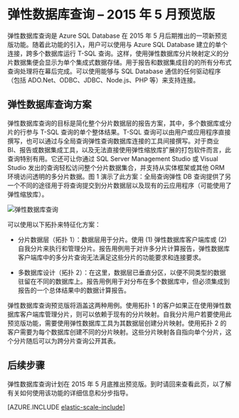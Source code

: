 <properties
	title="Elastic database query – previewing May 2015"
	pageTitle="弹性数据库查询 – 2015 年 5 月预览版"
	description="宣告推出弹性查询功能"
	metaKeywords="azure sql database elastic global queries"
	services="sql-database"
	documentationCenter=""  
	manager="jeffreyg"
	authors="sidneyh"/>

<tags
	ms.service="sql-database"  
	ms.date="04/29/2015"
	wacn.date=""/>

# 弹性数据库查询 – 2015 年 5 月预览版

弹性数据库查询是 Azure SQL Database 在 2015 年 5 月后期推出的一项新预览版功能。随着此功能的引入，用户可以使用与 Azure SQL Database 建立的单个连接，跨多个数据库运行 T-SQL 查询。这样，使用弹性数据库分片映射定义的分片数据集便会显示为单个集成式数据存储。用于报告和数据集成目的的所有分布式查询处理将在幕后完成。可以使用能够与 SQL Database 通信的任何驱动程序（包括 ADO.Net、ODBC、JDBC、Node.js、PHP 等）来支持连接。

## 弹性数据库查询方案

弹性数据库查询的目标是简化整个分片数据层的报告方案，其中，多个数据库或分片的行参与 T-SQL 查询的单个整体结果。T-SQL 查询可以由用户或应用程序直接撰写，也可以通过与全局查询弹性查询数据库连接的工具间接撰写。对于商业 BI、报告或数据集成工具，以及无法直接使用弹性缩放库扩展的打包软件而言，此查询特别有用。它还可让你通过 SQL Server Management Studio 或 Visual Studio 发出的查询轻松访问整个分片数据集合，并支持从实体框架或其他 ORM 环境访问透明的多分片数据。图 1 演示了此方案：全局查询弹性 DB 查询提供了另一个不同的途径用于将查询提交到分片数据层以及现有的云应用程序（可能使用了弹性缩放库）。

![弹性数据库查询][1]

可以使用以下拓扑来特征化方案：

-	分片数据层（拓扑 1）：数据层用于分片。使用 (1) 弹性数据库客户端库或 (2) 自我分片来执行和管理分片。报告用例用于对许多分片计算报告，弹性数据库客户端库中的多分片查询无法满足这些分片的功能要求和连接要求。

-	多数据库设计（拓扑 2）：在这里，数据层已垂直分区，以便不同类型的数据驻留在不同的数据库上。报告用例用于对分布在多个数据库中，但必须集成到报告的一个总体结果中的数据计算报告。

弹性数据库查询预览版将涵盖这两种用例。使用拓扑 1 的客户如果正在使用弹性数据库客户端库管理分片，则可以依赖于现有的分片映射。自我分片用户若要使用此预览版功能，需要使用弹性数据库工具为其数据层创建分片映射。使用拓扑 2 的客户需要为每个数据库创建不同的分片映射。这些分片映射各自指向单个分片，这个分片随后可以为跨分片查询公开其表。

## 后续步骤
弹性数据库查询计划在 2015 年 5 月底推出预览版。到时请回来查看此页，以了解有关如何使用该功能的详细信息和分步指导。

[AZURE.INCLUDE [elastic-scale-include](../includes/elastic-scale-include.md)]

<!--Image references-->
[1]: ./media/sql-database-elastic-query-overview/overview.png
<!--anchors-->

<!---HONumber=61-->
